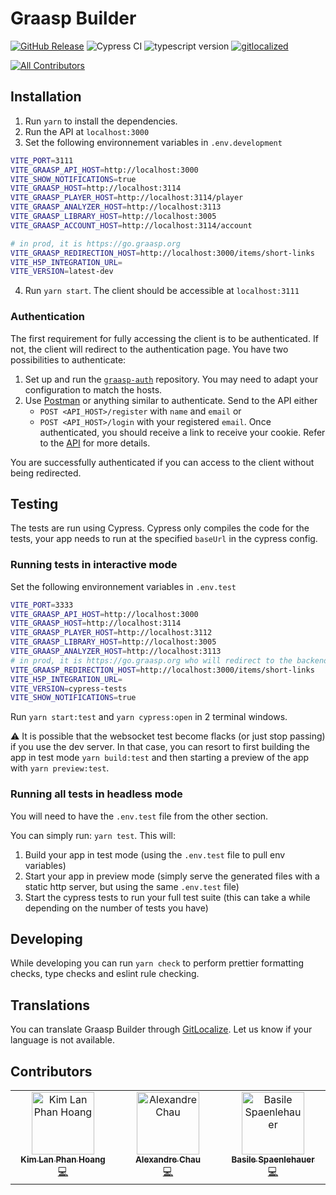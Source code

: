 # Graasp Builder

[![GitHub Release](https://img.shields.io/github/release/graasp/graasp-builder)]()
![Cypress CI](https://github.com/graasp/graasp-builder/actions/workflows/ci.yml/badge.svg?branch=main)
![typescript version](https://img.shields.io/github/package-json/dependency-version/graasp/graasp-builder/dev/typescript)
[![gitlocalized](https://gitlocalize.com/repo/8885/whole_project/badge.svg)](https://gitlocalize.com/repo/8885/whole_project?utm_source=badge)

<!-- ALL-CONTRIBUTORS-BADGE:START - Do not remove or modify this section -->

[![All Contributors](https://img.shields.io/badge/all_contributors-2-orange.svg?style=flat-square)](#contributors)

<!-- ALL-CONTRIBUTORS-BADGE:END -->

## Installation

1. Run `yarn` to install the dependencies.
2. Run the API at `localhost:3000`
3. Set the following environnement variables in `.env.development`

```sh
VITE_PORT=3111
VITE_GRAASP_API_HOST=http://localhost:3000
VITE_SHOW_NOTIFICATIONS=true
VITE_GRAASP_HOST=http://localhost:3114
VITE_GRAASP_PLAYER_HOST=http://localhost:3114/player
VITE_GRAASP_ANALYZER_HOST=http://localhost:3113
VITE_GRAASP_LIBRARY_HOST=http://localhost:3005
VITE_GRAASP_ACCOUNT_HOST=http://localhost:3114/account

# in prod, it is https://go.graasp.org
VITE_GRAASP_REDIRECTION_HOST=http://localhost:3000/items/short-links
VITE_H5P_INTEGRATION_URL=
VITE_VERSION=latest-dev
```

4. Run `yarn start`. The client should be accessible at `localhost:3111`

### Authentication

The first requirement for fully accessing the client is to be authenticated. If not, the client will redirect to the authentication page. You have two possibilities to authenticate:

1. Set up and run the [`graasp-auth`](https://github.com/graasp/graasp-auth) repository. You may need to adapt your configuration to match the hosts.
2. Use [Postman](https://www.postman.com/) or anything similar to authenticate. Send to the API either
   - `POST <API_HOST>/register` with `name` and `email` or
   - `POST <API_HOST>/login` with your registered `email`.
     Once authenticated, you should receive a link to receive your cookie. Refer to the [API](https://github.com/graasp/graasp) for more details.

You are successfully authenticated if you can access to the client without being redirected.

## Testing

The tests are run using Cypress. Cypress only compiles the code for the tests, your app needs to run at the specified `baseUrl` in the cypress config.

### Running tests in interactive mode

Set the following environnement variables in `.env.test`

```sh
VITE_PORT=3333
VITE_GRAASP_API_HOST=http://localhost:3000
VITE_GRAASP_HOST=http://localhost:3114
VITE_GRAASP_PLAYER_HOST=http://localhost:3112
VITE_GRAASP_LIBRARY_HOST=http://localhost:3005
VITE_GRAASP_ANALYZER_HOST=http://localhost:3113
# in prod, it is https://go.graasp.org who will redirect to the backend
VITE_GRAASP_REDIRECTION_HOST=http://localhost:3000/items/short-links
VITE_H5P_INTEGRATION_URL=
VITE_VERSION=cypress-tests
VITE_SHOW_NOTIFICATIONS=true
```

Run `yarn start:test` and `yarn cypress:open` in 2 terminal windows.

:warning: It is possible that the websocket test become flacks (or just stop passing) if you use the dev server. In that case, you can resort to first building the app in test mode `yarn build:test` and then starting a preview of the app with `yarn preview:test`.

### Running all tests in headless mode

You will need to have the `.env.test` file from the other section.

You can simply run: `yarn test`. This will:

1. Build your app in test mode (using the `.env.test` file to pull env variables)
2. Start your app in preview mode (simply serve the generated files with a static http server, but using the same `.env.test` file)
3. Start the cypress tests to run your full test suite (this can take a while depending on the number of tests you have)

## Developing

While developing you can run `yarn check` to perform prettier formatting checks, type checks and eslint rule checking.

## Translations

You can translate Graasp Builder through [GitLocalize](https://gitlocalize.com/repo/8885). Let us know if your language is not available.

## Contributors

<!-- ALL-CONTRIBUTORS-LIST:START - Do not remove or modify this section -->
<!-- prettier-ignore-start -->
<!-- markdownlint-disable -->
<table>
  <tbody>
    <tr>
      <td align="center" valign="top" width="14.28%"><a href="https://www.linkedin.com/in/kim-lan-phan-hoang-a457bb130"><img src="https://avatars.githubusercontent.com/u/11229627?v=4?s=100" width="100px;" alt="Kim Lan Phan Hoang"/><br /><sub><b>Kim Lan Phan Hoang</b></sub></a><br /><a href="https://github.com/graasp/graasp-builder/commits?author=pyphilia" title="Code">💻</a></td>
      <td align="center" valign="top" width="14.28%"><a href="https://www.linkedin.com/in/chau-alexandre/"><img src="https://avatars.githubusercontent.com/u/14943421?v=4?s=100" width="100px;" alt="Alexandre Chau"/><br /><sub><b>Alexandre Chau</b></sub></a><br /><a href="https://github.com/graasp/graasp-builder/commits?author=dialexo" title="Code">💻</a></td>
      <td align="center" valign="top" width="14.28%"><a href="https://github.com/spaenleh"><img src="https://avatars.githubusercontent.com/u/39373170?v=4?s=100" width="100px;" alt="Basile Spaenlehauer"/><br /><sub><b>Basile Spaenlehauer</b></sub></a><br /><a href="https://github.com/graasp/graasp-builder/commits?author=spaenleh" title="Code">💻</a></td>
    </tr>
  </tbody>
</table>

<!-- markdownlint-restore -->
<!-- prettier-ignore-end -->

<!-- ALL-CONTRIBUTORS-LIST:END -->
